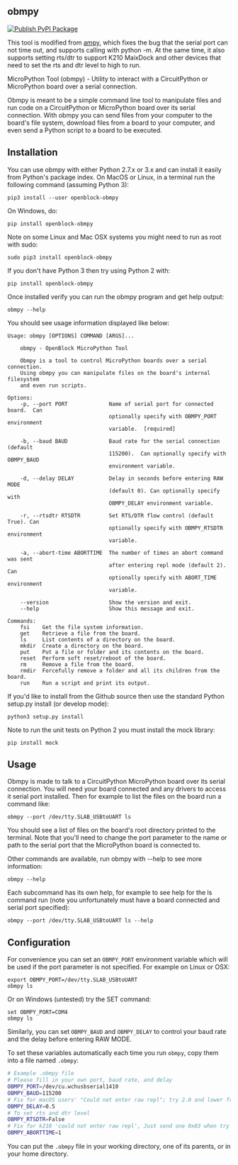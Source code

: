 ## obmpy

[![Publish PyPI Package](https://github.com/openblockcc/obmpy/actions/workflows/publish.yml/badge.svg)](https://github.com/openblockcc/obmpy/actions/workflows/publish.yml)

This tool is modified from [ampy](https://github.com/scientifichackers/ampy), which fixes the bug that the serial port can not time out, and supports calling with python -m. At the same time, it also supports setting rts/dtr to support K210 MaixDock and other devices that need to set the rts and dtr level to high to run.

MicroPython Tool (obmpy) - Utility to interact with a CircuitPython or MicroPython board over a serial connection.

Obmpy is meant to be a simple command line tool to manipulate files and run code on a CircuitPython or
MicroPython board over its serial connection.
With obmpy you can send files from your computer to the
board's file system, download files from a board to your computer, and even send a Python script
to a board to be executed.

## Installation

You can use obmpy with either Python 2.7.x or 3.x and can install it easily from
Python's package index.  On MacOS or Linux, in a terminal run the following command (assuming
Python 3):

    pip3 install --user openblock-obmpy

On Windows, do:

    pip install openblock-obmpy

Note on some Linux and Mac OSX systems you might need to run as root with sudo:

    sudo pip3 install openblock-obmpy

If you don't have Python 3 then try using Python 2 with:

    pip install openblock-obmpy

Once installed verify you can run the obmpy program and get help output:

    obmpy --help

You should see usage information displayed like below:

    Usage: obmpy [OPTIONS] COMMAND [ARGS]...

        obmpy - OpenBlock MicroPython Tool

        Obmpy is a tool to control MicroPython boards over a serial connection.
        Using obmpy you can manipulate files on the board's internal filesystem
        and even run scripts.

    Options:
        -p, --port PORT             Name of serial port for connected board.  Can
                                    optionally specify with OBMPY_PORT environment
                                    variable.  [required]

        -b, --baud BAUD             Baud rate for the serial connection (default
                                    115200).  Can optionally specify with OBMPY_BAUD
                                    environment variable.

        -d, --delay DELAY           Delay in seconds before entering RAW MODE
                                    (default 0). Can optionally specify with
                                    OBMPY_DELAY environment variable.

        -r, --rtsdtr RTSDTR         Set RTS/DTR flow control (default True). Can
                                    optionally specify with OBMPY_RTSDTR environment
                                    variable.

        -a, --abort-time ABORTTIME  The number of times an abort command was sent
                                    after entering repl mode (default 2). Can
                                    optionally specify with ABORT_TIME environment
                                    variable.

        --version                   Show the version and exit.
        --help                      Show this message and exit.

    Commands:
        fsi    Get the file system information.
        get    Retrieve a file from the board.
        ls     List contents of a directory on the board.
        mkdir  Create a directory on the board.
        put    Put a file or folder and its contents on the board.
        reset  Perform soft reset/reboot of the board.
        rm     Remove a file from the board.
        rmdir  Forcefully remove a folder and all its children from the board.
        run    Run a script and print its output.

If you'd like to install from the Github source then use the standard Python
setup.py install (or develop mode):

    python3 setup.py install

Note to run the unit tests on Python 2 you must install the mock library:

    pip install mock

## Usage

Obmpy is made to talk to a CircuitPython MicroPython board over its serial connection.  You will
need your board connected and any drivers to access it serial port installed.
Then for example to list the files on the board run a command like:

    obmpy --port /dev/tty.SLAB_USBtoUART ls

You should see a list of files on the board's root directory printed to the
terminal.  Note that you'll need to change the port parameter to the name or path
to the serial port that the MicroPython board is connected to.

Other commands are available, run obmpy with --help to see more information:

    obmpy --help

Each subcommand has its own help, for example to see help for the ls command  run (note you
unfortunately must have a board connected and serial port specified):

    obmpy --port /dev/tty.SLAB_USBtoUART ls --help

## Configuration

For convenience you can set an `OBMPY_PORT` environment variable which will be used
if the port parameter is not specified.  For example on Linux or OSX:

    export OBMPY_PORT=/dev/tty.SLAB_USBtoUART
    obmpy ls

Or on Windows (untested) try the SET command:

    set OBMPY_PORT=COM4
    obmpy ls

Similarly, you can set `OBMPY_BAUD` and `OBMPY_DELAY` to control your baud rate and
the delay before entering RAW MODE.

To set these variables automatically each time you run `obmpy`, copy them into a
file named `.obmpy`:

```sh
# Example .obmpy file
# Please fill in your own port, baud rate, and delay
OBMPY_PORT=/dev/cu.wchusbserial1410
OBMPY_BAUD=115200
# Fix for macOS users' "Could not enter raw repl"; try 2.0 and lower from there:
OBMPY_DELAY=0.5
# To set rts and dtr level
OBMPY_RTSDTR=False
# Fix for k210 'could not enter raw repl', Just send one 0x03 when try to bort task.
OBMPY_ABORTTIME=1
```

You can put the `.obmpy` file in your working directory, one of its parents, or in
your home directory.
